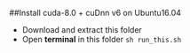 
##Install cuda-8.0 + cuDnn v6 on Ubuntu16.04 

- Download and extract this folder
- Open **terminal** in this folder
`sh run_this.sh`



